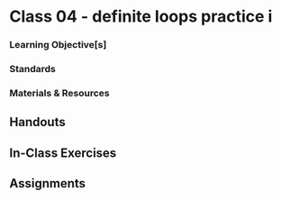 # Class 04 - definite loops practice i

### Learning Objective[s]

### Standards

### Materials & Resources

## Handouts

## In-Class Exercises

## Assignments
